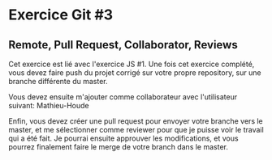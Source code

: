 # Exercice Git #3
## Remote, Pull Request, Collaborator, Reviews

Cet exercice est lié avec l'exercice JS #1.
Une fois cet exercice complété, vous devez faire push du projet corrigé sur votre propre repository, sur une branche différente du master.

Vous devez ensuite m'ajouter comme collaborateur avec l'utilisateur suivant: Mathieu-Houde

Enfin, vous devez créer une pull request pour envoyer votre branche vers le master, et me sélectionner comme reviewer pour que je puisse voir le travail qui a été fait. Je pourrai ensuite approuver les modifications, et vous pourrez finalement faire le merge de votre branch dans le master.

